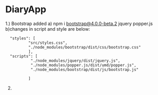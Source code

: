 # DiaryApp

1.) Bootstrap added
a) npm i bootstrap@4.0.0-beta.2 jquery popper.js
b)changes in script and style are below:

      "styles": [
              "src/styles.css",
              "./node_modules/bootstrap/dist/css/bootstrap.css"
              ],
      "scripts": [
               "./node_modules/jquery/dist/jquery.js",
               "./node_modules/popper.js/dist/umd/popper.js",
               "./node_modules/bootstrap/dist/js/bootstrap.js"

              ]

2.
